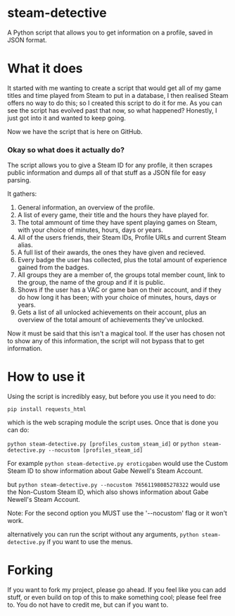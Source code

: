 # steam-detective
A Python script that allows you to get information on a profile, saved in JSON format.

# What it does
It started with me wanting to create a script that would get all of my game titles and time played from Steam to put in a database, I then realised Steam offers no way to do this; so I created this script to do it for me. As you can see the script has evolved past that now, so what happened? Honestly, I just got into it and wanted to keep going.

Now we have the script that is here on GitHub.

<h3>Okay so what does it actually do?</h3>
The script allows you to give a Steam ID for any profile, it then scrapes public information and dumps all of that stuff as a JSON file for easy parsing.

It gathers:

1. General information, an overview of the profile.
2. A list of every game, their title and the hours they have played for.
3. The total ammount of time they have spent playing games on Steam, with your choice of minutes, hours, days or years.
4. All of the users friends, their Steam IDs, Profile URLs and current Steam alias.
5. A full list of their awards, the ones they have given and recieved.
6. Every badge the user has collected, plus the total amount of experience gained from the badges.
7. All groups they are a member of, the groups total member count, link to the group, the name of the group and if it is public.
8. Shows if the user has a VAC or game ban on their account, and if they do how long it has been; with your choice of minutes, hours, days or years.
9. Gets a list of all unlocked achievements on their account, plus an overview of the total amount of achievements they've unlocked.

Now it must be said that this isn't a magical tool. If the user has chosen not to show any of this information, the script will not bypass that to get information.

# How to use it
Using the script is incredibly easy, but before you use it you need to do:

`pip install requests_html`

which is the web scraping module the script uses. Once that is done you can do:

`python steam-detective.py [profiles_custom_steam_id]` or `python steam-detective.py --nocustom [profiles_steam_id]`

For example `python steam-detective.py eroticgaben` would use the Custom Steam ID to show information about Gabe Newell's Steam Account.

but `python steam-detective.py --nocustom 76561198085278322` would use the Non-Custom Steam ID, which also shows information about Gabe Newell's Steam Account.

Note: For the second option you MUST use the '--nocustom' flag or it won't work.

alternatively you can run the script without any arguments, `python steam-detective.py` if you want to use the menus.

# Forking
If you want to fork my project, please go ahead. If you feel like you can add stuff, or even build on top of this to make something cool; please feel free to. You do not have to credit me, but can if you want to.
